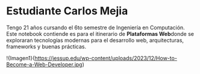 ﻿# Estudiante Carlos Mejia

Tengo 21 años cursando el 6to semestre de Ingeniería en Computación. Este notebook contiende es para el itinerario de **Plataformas Web**donde se exploraran tecnologías modernas para el desarrollo web, arquitecturas, frameworks y buenas prácticas.


!{Imagen1}(https://jessup.edu/wp-content/uploads/2023/12/How-to-Become-a-Web-Developer.jpg)

```{tableofcontents}
```
